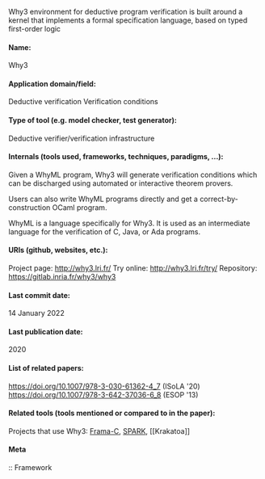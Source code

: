 Why3 environment for deductive program verification is built around a kernel that implements a formal specification language, based on typed first-order logic

#### Name:
Why3

#### Application domain/field:
Deductive verification
Verification conditions

#### Type of tool (e.g. model checker, test generator):
Deductive verifier/verification infrastructure

#### Internals (tools used, frameworks, techniques, paradigms, ...):
Given a WhyML program, Why3 will generate verification conditions which can be discharged using automated or interactive theorem provers.

Users can also write WhyML programs directly and get a correct-by-construction OCaml program.

WhyML is a language specifically for Why3. It is used as an intermediate language for the verification of C, Java, or Ada programs.

#### URIs (github, websites, etc.):
Project page: http://why3.lri.fr/
Try online: http://why3.lri.fr/try/
Repository: https://gitlab.inria.fr/why3/why3

#### Last commit date:
14 January 2022

#### Last publication date:
2020

#### List of related papers:
https://doi.org/10.1007/978-3-030-61362-4_7 (ISoLA '20)
https://doi.org/10.1007/978-3-642-37036-6_8 (ESOP '13)

#### Related tools (tools mentioned or compared to in the paper):
Projects that use Why3: [Frama-C](Frama-C.md), [SPARK](../SPARK.md), [[Krakatoa]]

#### Meta
:: Framework